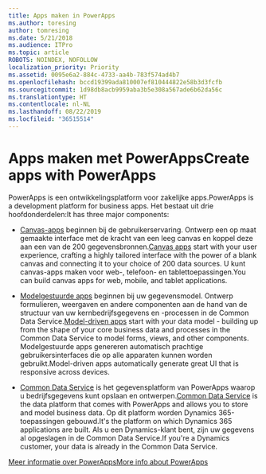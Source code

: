 ```yaml
---
title: Apps maken in PowerApps
ms.author: toresing
author: tomresing
ms.date: 5/21/2018
ms.audience: ITPro
ms.topic: article
ROBOTS: NOINDEX, NOFOLLOW
localization_priority: Priority
ms.assetid: 0095e6a2-884c-4733-aa4b-783f574ad4b7
ms.openlocfilehash: bccd19399ada810007ef810444822e58b3d3fcfb
ms.sourcegitcommit: 1d98db8acb9959aba3b5e308a567ade6b62da56c
ms.translationtype: HT
ms.contentlocale: nl-NL
ms.lasthandoff: 08/22/2019
ms.locfileid: "36515514"
---
```

# <a name="create-apps-with-powerapps"></a><span data-ttu-id="7dcad-102">Apps maken met PowerApps</span><span class="sxs-lookup"><span data-stu-id="7dcad-102">Create apps with PowerApps</span></span>

<span data-ttu-id="7dcad-103">PowerApps is een ontwikkelingsplatform voor zakelijke apps.</span><span class="sxs-lookup"><span data-stu-id="7dcad-103">PowerApps is a development platform for business apps.</span></span> <span data-ttu-id="7dcad-104">Het bestaat uit drie hoofdonderdelen:</span><span class="sxs-lookup"><span data-stu-id="7dcad-104">It has three major components:</span></span> 
  
- <span data-ttu-id="7dcad-105">[Canvas-apps](https://go.microsoft.com/fwlink/?linkid=874495) beginnen bij de gebruikerservaring. Ontwerp een op maat gemaakte interface met de kracht van een leeg canvas en koppel deze aan een van de 200 gegevensbronnen.</span><span class="sxs-lookup"><span data-stu-id="7dcad-105">[Canvas apps](https://go.microsoft.com/fwlink/?linkid=874495) start with your user experience, crafting a highly tailored interface with the power of a blank canvas and connecting it to your choice of 200 data sources.</span></span> <span data-ttu-id="7dcad-106">U kunt canvas-apps maken voor web-, telefoon- en tablettoepassingen.</span><span class="sxs-lookup"><span data-stu-id="7dcad-106">You can build canvas apps for web, mobile, and tablet applications.</span></span> 
    
- <span data-ttu-id="7dcad-107">[Modelgestuurde apps](https://go.microsoft.com/fwlink/?linkid=874496) beginnen bij uw gegevensmodel. Ontwerp formulieren, weergaven en andere componenten aan de hand van de structuur van uw kernbedrijfsgegevens en -processen in de Common Data Service.</span><span class="sxs-lookup"><span data-stu-id="7dcad-107">[Model-driven apps](https://go.microsoft.com/fwlink/?linkid=874496) start with your data model - building up from the shape of your core business data and processes in the Common Data Service to model forms, views, and other components.</span></span> <span data-ttu-id="7dcad-108">Modelgestuurde apps genereren automatisch prachtige gebruikersinterfaces die op alle apparaten kunnen worden gebruikt.</span><span class="sxs-lookup"><span data-stu-id="7dcad-108">Model-driven apps automatically generate great UI that is responsive across devices.</span></span> 
    
- <span data-ttu-id="7dcad-109">[Common Data Service](https://go.microsoft.com/fwlink/?linkid=874497) is het gegevensplatform van PowerApps waarop u bedrijfsgegevens kunt opslaan en ontwerpen.</span><span class="sxs-lookup"><span data-stu-id="7dcad-109">[Common Data Service](https://go.microsoft.com/fwlink/?linkid=874497) is the data platform that comes with PowerApps and allows you to store and model business data.</span></span> <span data-ttu-id="7dcad-110">Op dit platform worden Dynamics 365-toepassingen gebouwd.</span><span class="sxs-lookup"><span data-stu-id="7dcad-110">It's the platform on which Dynamics 365 applications are built.</span></span> <span data-ttu-id="7dcad-111">Als u een Dynamics-klant bent, zijn uw gegevens al opgeslagen in de Common Data Service.</span><span class="sxs-lookup"><span data-stu-id="7dcad-111">If you're a Dynamics customer, your data is already in the Common Data Service.</span></span> 
    
[<span data-ttu-id="7dcad-112">Meer informatie over PowerApps</span><span class="sxs-lookup"><span data-stu-id="7dcad-112">More info about PowerApps</span></span>](https://go.microsoft.com/fwlink/?linkid=874498)
  

